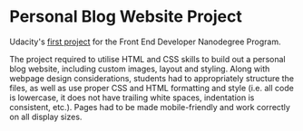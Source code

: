# Personal Blog Website Project

Udacity's [first project](https://determined-wilson-fcddeb.netlify.com/) for the Front End Developer Nanodegree Program.

The project required to utilise HTML and CSS skills to build out a personal blog website, including custom images, layout and styling. Along with webpage design considerations, students had to appropriately structure the files, as well as use proper CSS and HTML formatting and style (i.e. all code is lowercase, it does not have trailing white spaces, indentation is consistent, etc.). Pages had to be made mobile-friendly and work correctly on all display sizes.

